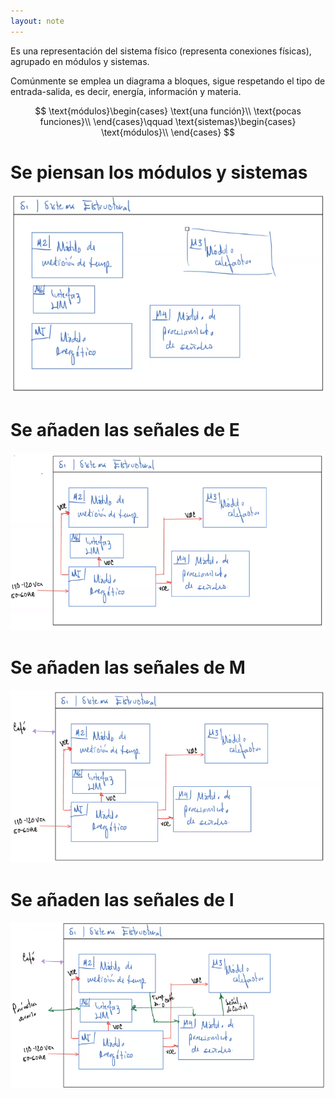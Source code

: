```yaml
---
layout: note
---
```


Es una representación del sistema físico (representa conexiones físicas), agrupado en módulos y sistemas.

Comúnmente se emplea un diagrama a bloques, sigue respetando el tipo de entrada-salida, es decir, energía, información y materia.

$$
\text{módulos}\begin{cases}
\text{una función}\\
\text{pocas funciones}\\
\end{cases}\qquad \text{sistemas}\begin{cases}
\text{módulos}\\
\end{cases}
$$


# Se piensan los módulos y sistemas
![46f26b85f86af6d531018ee4922ebd8c.png](../../img/7f8c808a36f14a6fba18865cdabfb36f.png)
# Se añaden las señales de E
![af5b39d1d1588f0cded1bfb1db77f10c.png](../../img/a2f0a196ce5240c88cf2a6d9f58f5ae7.png)
# Se añaden las señales de M
![e2aa4210529ea24d88d2c0c1defd5296.png](../../img/8848f44fbe5142df9b12bfef277bee4f.png)
# Se añaden las señales de I
![b8be531d34da6ef4adf3a8d7048e295c.png](../../img/81995aabb8554c1b89a3b54e0da9ae21.png)